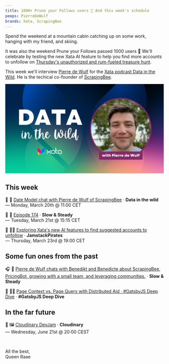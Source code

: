 ```yaml
---
title: 1000+ Prune your Follows users 🥳 And this week's schedule
peeps: PierreDeWulf
brands: Xata, ScrapingBee
---
```


Spend the weekend at a mountain cabin catching up on some work, hanging with my friend, and skiing.

It was also the weekend Prune your Follows passed 1000 users 🥳 We'll celebrate by testing the new Xata AI feature to help you find more accounts to unfollow on [Thursday's unauthorized and rum-fueled treasure hunt](https://www.youtube.com/live/PmbSFeDzg0U).

This week we'll interview [Pierre de Wulf](https://twitter.com/PierreDeWulf) for the [Xata podcast Data in the Wild](https://www.youtube.com/live/zGsPJz6Jjw8). He is the techical co-founder of [ScrapingBee](https://www.scrapingbee.com/).

[![Data in the wild cover with photo of Pierre de Wulf](./DataPierre.png)](https://www.youtube.com/live/zGsPJz6Jjw8)

## This week

🔴 🦋 [Date Model chat with Pierre de Wulf of ScrapingBee](https://www.youtube.com/live/mukKhU3XXZU) · **Data in the wild**\
— Monday, March 20th @ 11:00 CET

🔴 🐢 [Episode 174](https://www.youtube.com/live/6ymz2wjXd4w) · **Slow & Steady**\
— Tuesday, March 21st @ 15:15 CET

🔴 🏴‍☠️ [Exploring Xata's new AI features to find suggested accounts to unfollow](https://www.youtube.com/live/PmbSFeDzg0U) · **JamstackPirates**\
— Thursday, March 23rd @ 19:00 CET

## Some fun ones from the past

🎧 🐢 [Pierre de Wulf chats with Benedikt and Benedicte about ScrapingBee, PricingBot, growing with a small team, and leveraging communities.](https://www.slowandsteadypodcast.com/people/pierre-de-wulf) · **Slow & Steady**

🔴 🏴‍☠️ [Page Context vs. Page Query with Distributed Aid · #GatsbyJS Deep Dive](https://www.youtube.com/live/nNn3bAx5l9E) · **#GatsbyJS Deep Dive**

## In the far future

🔴 🖼️ [Cloudinary DevJam](https://www.youtube.com/@Cloudinary/streams) · **Cloudinary**\
— Wednesday, June 21st @ 20:00 CEST

&nbsp;

All the best,\
Queen Raae

